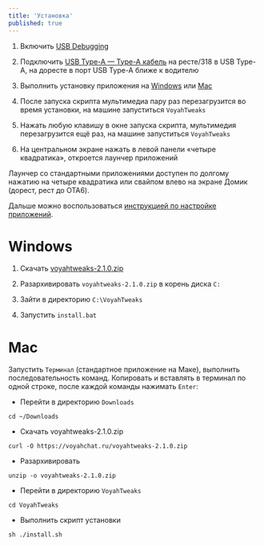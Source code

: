 ```yaml
---
title: 'Установка'
published: true
---
```


1. Включить [USB Debugging](/common/usb-debugging)

2. Подключить [USB Type-A — Type-A кабель](/common/cable) на ресте/318 в USB Type-A, на доресте в порт USB Type-A ближе к водителю

3. Выполнить установку приложения на [Windows](#windows) или [Mac](#mac)

4. После запуска скрипта мультимедиа пару раз перезагрузится во время установки, на машине запуститься `VoyahTweaks`

5. Нажать любую клавишу в окне запуска скрипта, мультимедия перезагрузится ещё раз, на машине запуститься `VoyahTweaks`

6. На центральном экране нажать в левой панели «четыре квадратика», откроется лаунчер приложений

Лаунчер со стандартными приложениями доступен по долгому нажатию на четыре квадратика или свайпом влево на экране Домик (дорест, рест до OTA6).

Дальше можно воспользоваться [инструкцией по настройке приложений](/common/software/setup).

# Windows

1. Скачать [voyahtweaks-2.1.0.zip](/voyahtweaks-2.1.0.zip)

2. Разархивировать `voyahtweaks-2.1.0.zip` в корень диска `C:`

3. Зайти в директорию `C:\VoyahTweaks`

4. Запустить `install.bat`

# Mac

Запустить `Терминал` (стандартное приложение на Маке), выполнить последовательность команд. Копировать и вставлять в терминал по одной строке, после каждой команды нажимать `Enter`:
  * Перейти в директорию `Downloads`
```
cd ~/Downloads
```
  * Скачать voyahtweaks-2.1.0.zip
```
curl -O https://voyahchat.ru/voyahtweaks-2.1.0.zip
```
  * Разархивировать
```
unzip -o voyahtweaks-2.1.0.zip
```
  * Перейти в директорию `VoyahTweaks`
```
cd VoyahTweaks
```
  * Выполнить скрипт установки
```
sh ./install.sh
```

